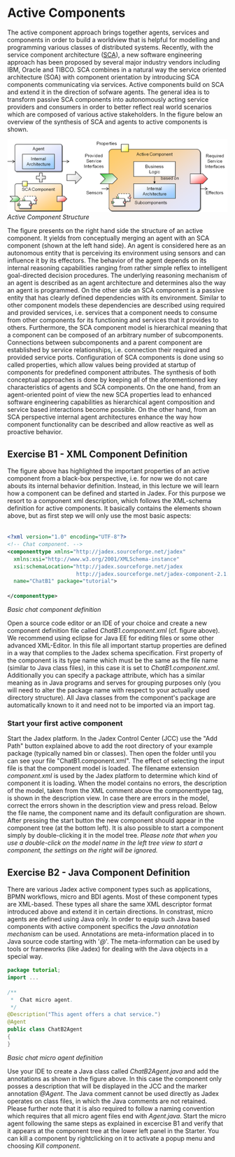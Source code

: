 # Active Components

The active component approach brings together agents, services and components in order to build a worldview that is helpful for modelling and programming various classes of distributed systems. Recently, with the service component architecture ([SCA](http://www.osoa.org/display/Main/Service+Component+Architecture+Home)), a new software engineering approach has been proposed by several major industry vendors including IBM, Oracle and TIBCO. SCA combines in a natural way the service oriented architecture (SOA) with component orientation by introducing SCA components communicating via services. Active components build on SCA and extend it in the direction of sofware agents. The general idea is to transform passive SCA components into autonomously acting service providers and consumers in order to better reflect real world scenarios which are composed of various active stakeholders. In the figure below an overview of the synthesis of SCA and agents to active components is shown.

![03 Active Components@ac.png](ac.png)  
*Active Component Structure*

The figure presents on the right hand side the structure of an active component. It yields from conceptually merging an agent with an SCA component (shown at the left hand side). An agent is considered here as an autonomous entity that is perceiving its environment using sensors and can influence it by its effectors. The behavior of the agent depends on its internal reasoning capabilities ranging from rather simple reflex to intelligent goal-directed decision procedures. The underlying reasoning mechanism of an agent is described as an agent architecture and determines also the way an agent is programmed. On the other side an SCA component is a passive entity that has clearly defined dependencies with its environment. Similar to other component models these dependencies are described using required and provided services, i.e. services that a component needs to consume from other components for its functioning and services that it provides to others. Furthermore, the SCA component model is hierarchical meaning that a component can be composed of an arbitrary number of subcomponents. Connections between subcomponents and a parent component are established by service relationships, i.e. connection their required and provided service ports. Configuration of SCA components is done using so called properties, which allow values being provided at startup of components for predefined component attributes. The synthesis of both conceptual approaches is done by keeping all of the aforementioned key characteristics of agents and SCA components. On the one hand, from an agent-oriented point of view the new SCA properties lead to enhanced software engineering capabilities as hierarchical agent composition and service based interactions become possible. On the other hand, from an SCA perspective internal agent architectures enhance the way how component functionality can be described and allow reactive as well as proactive behavior.


## Exercise B1 - XML Component Definition

The figure above has highlighted the important properties of an active component from a black-box perspective, i.e. for now we do not care abouts its internal behavior definition. Instead, in this lecture we will learn how a component can be defined and started in Jadex. For this purpose we resort to a component xml description, which follows the XML-schema definition for active components. It basically contains the elements shown above, but as first step we will only use the most basic aspects:


```xml

<?xml version="1.0" encoding="UTF-8"?>
<!-- Chat component. -->
<componenttype xmlns="http://jadex.sourceforge.net/jadex"
  xmlns:xsi="http://www.w3.org/2001/XMLSchema-instance"
  xsi:schemaLocation="http://jadex.sourceforge.net/jadex
                      http://jadex.sourceforge.net/jadex-component-2.1.xsd"
  name="ChatB1" package="tutorial">

</componenttype>

```

*Basic chat component definition*

Open a source code editor or an IDE of your choice and create a new component definition file called *ChatB1.component.xml* (cf. figure above). We recommend using eclipse for Java EE for editing files or some other advanced XML-Editor. In this file all important startup properties are defined in a way that complies to the Jadex schema specification. First property of the component is its type name which must be the same as the file name (similar to Java class files), in this case it is set to *ChatB1.component.xml*. Additionally you can specify a package attribute, which has a similar meaning as in Java programs and serves for grouping purposes only (you will need to alter the package name with respect to your actually used directory structure). All Java classes from the component's package are automatically known to it and need not to be imported via an import tag.

### Start your first active component
Start the Jadex platform. In the Jadex Control Center (JCC) use the "Add Path" button explained above to add the root directory of your example package (typically named bin or classes). Then open the folder until you can see your file "ChatB1.component.xml". The effect of selecting the input file is that the component model is loaded. The filename extension *component.xml* is used by the Jadex platform to determine which kind of component it is loading. When the model contains no errors, the description of the model, taken from the XML comment above the componenttype tag, is shown in the description view. In case there are errors in the model, correct the errors shown in the description view and press reload. Below the file name, the component name and its default configuration are shown. After pressing the start button the new component should appear in the component tree (at the bottom left). It is also possible to start a component simply by double-clicking it in the model tree. *Please note that when you use a double-click on the model name in the left tree view to start a component, the settings on the right will be ignored.*

## Exercise B2 - Java Component Definition


There are various Jadex active component types such as applications, BPMN workflows, micro and BDI agents. Most of these component types are XML-based. These types all share the same XML descriptor format introduced above and extend it in certain directions. In constrast, micro agents are defined using Java only. In order to equip such Java based components with active component specifics the *Java annotation mechanism* can be used. Annotations are meta-information placed in to Java source code starting with '*@*'. The meta-information can be used by tools or frameworks (like Jadex) for dealing with the Java objects in a special way.


```java
package tutorial;
import ...

/**
 *  Chat micro agent. 
 */
@Description("This agent offers a chat service.")
@Agent
public class ChatB2Agent
{
}
```

*Basic chat micro agent definition*

Use your IDE to create a Java class called *ChatB2Agent.java* and add the annotations as shown in the figure above. In this case the component only posses a description that will be displayed in the JCC and the marker annotation *@Agent*. The Java comment cannot be used directly as Jadex operates on class files, in which the Java comments are not retained. Please further note that it is also required to follow a naming convention which requires that all micro agent files end with *Agent.java*. Start the micro agent following the same steps as explained in excercise B1 and verify that it appears at the component tree at the lower left panel in the Starter. You can kill a component by rightclicking on it to activate a popup menu and choosing *Kill component*.